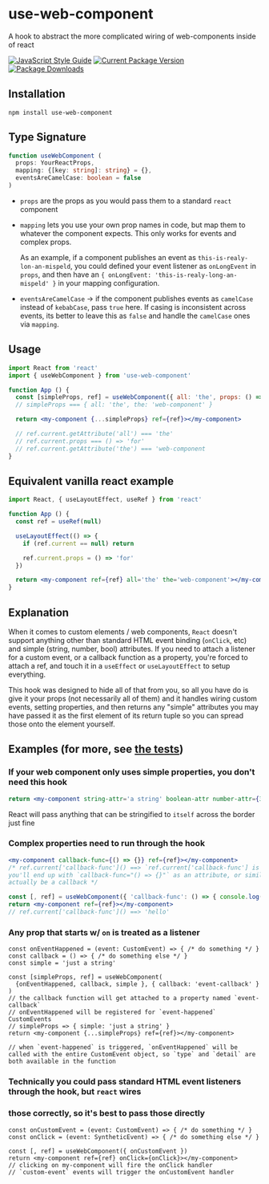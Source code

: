 # use-web-component
A hook to abstract the more complicated wiring of web-components inside of react

[![JavaScript Style Guide](https://img.shields.io/badge/code_style-standard-brightgreen.svg)](https://standardjs.com)
[![Current Package Version](https://img.shields.io/npm/v/use-web-component.svg)](https://npmjs.org/package/use-web-component)
[![Package Downloads](https://img.shields.io/npm/dm/use-web-component.svg)](https://npmjs.org/package/use-web-component)

## Installation
`npm install use-web-component`

## Type Signature
```ts
function useWebComponent (
  props: YourReactProps,
  mapping: {[key: string]: string} = {},
  eventsAreCamelCase: boolean = false
)
```

- `props` are the props as you would pass them to a standard `react` component
- `mapping` lets you use your own prop names in code, but map them to whatever the component
expects. This only works for events and complex props.

  As an example, if a component publishes an event as `this-is-realy-lon-an-mispeld`, you could
  defined your event listener as `onLongEvent` in `props`, and then have an `{ onLongEvent: 'this-is-realy-long-an-mispeld' }` in your mapping configuration.
- `eventsAreCamelCase` -> if the component publishes events as `camelCase` instead of `kebabCase`, pass `true` here. If casing is inconsistent across events, its better to leave this
as `false` and handle the `camelCase` ones via `mapping`.

## Usage
```jsx
import React from 'react'
import { useWebComponent } from 'use-web-component'

function App () {
  const [simpleProps, ref] = useWebComponent({ all: 'the', props: () => 'for', the: 'web-component' })
  // simpleProps === { all: 'the', the: 'web-component' }

  return <my-component {...simpleProps} ref={ref}></my-component>

  // ref.current.getAttribute('all') === 'the'
  // ref.current.props === () => 'for'
  // ref.current.getAttribute('the') === 'web-component
}
```

## Equivalent vanilla react example
```jsx
import React, { useLayoutEffect, useRef } from 'react'

function App () {
  const ref = useRef(null)

  useLayoutEffect(() => {
    if (ref.current == null) return

    ref.current.props = () => 'for'
  })

  return <my-component ref={ref} all='the' the='web-component'></my-component>
}
```

## Explanation
When it comes to custom elements / web components, `React` doesn't support anything other than
standard HTML event binding (`onClick`, etc) and simple (string, number, bool) attributes. If
you need to attach a listener for a custom event, or a callback function as a property, you're
forced to attach a ref, and touch it in a `useEffect` or `useLayoutEffect` to setup everything.

This hook was designed to hide all of that from you, so all you have do is give it your props
(not necessarily all of them) and it handles wiring custom events, setting properties, and then
returns any "simple" attributes you may have passed it as the first element of its return tuple
so you can spread those onto the element yourself.

## Examples (for more, see [the tests](https://github.com/kaiyote/use-web-component/blob/master/src/useWebComponent.test.tsx))
### If your web component only uses simple properties, you don't need this hook
```jsx
return <my-component string-attr='a string' boolean-attr number-attr={3}></my-component>
```
React will pass anything that can be stringified to `itself` across the border just fine

### Complex properties need to run through the hook
```jsx
<my-component callback-func={() => {}} ref={ref}></my-component>
/* ref.current['callback-func']() ==> `ref.current['callback-func'] is not a function`
you'll end up with `callback-func="() => {}"` as an attribute, or similar, it won't
actually be a callback */

const [, ref] = useWebComponent({ 'callback-func': () => { console.log('hello') } })
return <my-component ref={ref}></my-component>
// ref.current['callback-func']() ==> 'hello'
```

### Any prop that starts w/ `on` is treated as a listener
```tsx
const onEventHappened = (event: CustomEvent) => { /* do something */ }
const callback = () => { /* do something else */ }
const simple = 'just a string'

const [simpleProps, ref] = useWebComponent(
  {onEventHappened, callback, simple }, { callback: 'event-callback' }
)
// the callback function will get attached to a property named `event-callback`
// onEventHappened will be registered for `event-happened` CustomEvents
// simpleProps => { simple: 'just a string' }
return <my-component {...simpleProps} ref={ref}></my-component>

// when `event-happened` is triggered, `onEventHappened` will be called with the entire CustomEvent object, so `type` and `detail` are both available in the function
```

### Technically you could pass standard HTML event listeners through the hook, but `react` wires
### those correctly, so it's best to pass those directly
```tsx
const onCustomEvent = (event: CustomEvent) => { /* do something */ }
const onClick = (event: SyntheticEvent) => { /* do something else */ }

const [, ref] = useWebComponent({ onCustomEvent })
return <my-component ref={ref} onClick={onClick}></my-component>
// clicking on my-component will fire the onClick handler
// `custom-event` events will trigger the onCustomEvent handler
```
